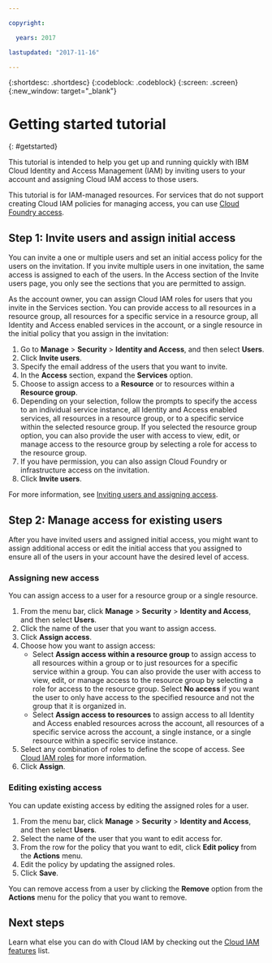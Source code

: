 ```yaml
---

copyright:

  years: 2017

lastupdated: "2017-11-16"

---
```


{:shortdesc: .shortdesc}
{:codeblock: .codeblock}
{:screen: .screen}
{:new_window: target="_blank"}

# Getting started tutorial
{: #getstarted}

This tutorial is intended to help you get up and running quickly with IBM Cloud Identity and Access Management (IAM) by  inviting users to your account and assigning Cloud IAM access to those users. 

This tutorial is for IAM-managed resources. For services that do not support creating Cloud IAM policies for managing access, you can use [Cloud Foundry access](/docs/iam/cfaccess.html#cfaccess). 


## Step 1: Invite users and assign initial access

You can invite a one or multiple users and set an initial access policy for the users on the invitation. If you invite multiple users in one invitation, the same access is assigned to each of the users. In the Access section of the Invite users page, you only see the sections that you are permitted to assign.

As the account owner, you can assign Cloud IAM roles for users that you invite in the Services section. You can provide access to all resources in a resource group, all resources for a specific service in a resource group, all Identity and Access enabled services in the account, or a single resource in the initial policy that you assign in the invitation:

1. Go to **Manage** &gt; **Security** &gt; **Identity and Access**, and then select **Users**.
2. Click **Invite users**.
3. Specify the email address of the users that you want to invite.
4. In the **Access** section, expand the **Services** option.
5. Choose to assign access to a **Resource** or to resources within a **Resource group**.
6. Depending on your selection, follow the prompts to specify the access to an individual service instance, all Identity and Access enabled services, all resources in a resource group, or to a specific service within the selected resource group. If you selected the resource group option, you can also provide the user with access to view, edit, or manage access to the resource group by selecting a role for access to the resource group.
7. If you have permission, you can also assign Cloud Foundry or infrastructure access on the invitation.
8. Click **Invite users**.

For more information, see [Inviting users and assigning access](/docs/iam/iamuserinv.html#iamuserinv).

## Step 2: Manage access for existing users

After you have invited users and assigned initial access, you might want to assign additional access or edit the initial access that you assigned to ensure all of the users in your account have the desired level of access.

### Assigning new access

You can assign access to a user for a resource group or a single resource.

1. From the menu bar, click **Manage** &gt; **Security** &gt; **Identity and Access**, and then select **Users**.
2. Click the name of the user that you want to assign access.
3. Click **Assign access**.
4. Choose how you want to assign access: 
    * Select **Assign access within a resource group** to assign access to all resources within a group or to just resources for a specific service within a group. You can also provide the user with access to view, edit, or manage access to the resource group by selecting a role for access to the resource group. Select **No access** if you want the user to only have access to the specified resource and not the group that it is organized in.
    * Select **Assign access to resources** to assign access to all Identity and Access enabled resources across the account, all resources of a specific service across the account, a single instance, or a single resource within a specific service instance. 
5. Select any combination of roles to define the scope of access. See [Cloud IAM roles](/docs/iam/users_roles.html#iamusermanrol) for more information.
6. Click **Assign**.


### Editing existing access

You can update existing access by editing the assigned roles for a user.

1. From the menu bar, click **Manage** &gt; **Security** &gt; **Identity and Access**, and then select **Users**.
2. Select the name of the user that you want to edit access for.
3. From the row for the policy that you want to edit, click **Edit policy** from the **Actions** menu.
4. Edit the policy by updating the assigned roles.
5. Click **Save**. 

You can remove access from a user by clicking the **Remove** option from the **Actions** menu for the policy that you want to remove.

## Next steps

Learn what else you can do with Cloud IAM by checking out the [Cloud IAM features](/docs/iam/index.html#features) list.
